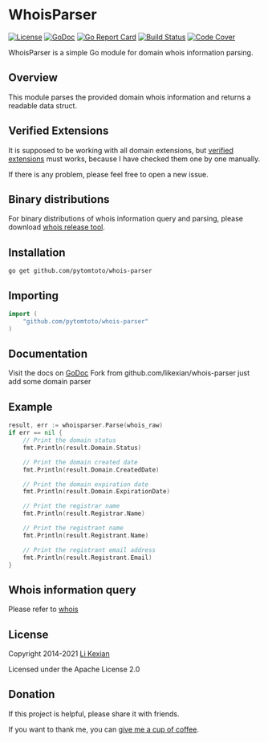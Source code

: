 # WhoisParser

[![License](https://img.shields.io/badge/license-Apache%202.0-blue.svg)](LICENSE)
[![GoDoc](https://pkg.go.dev/badge/github.com/likexian/whois-parser.svg)](https://pkg.go.dev/github.com/likexian/whois-parser)
[![Go Report Card](https://goreportcard.com/badge/github.com/likexian/whois-parser)](https://goreportcard.com/report/github.com/likexian/whois-parser)
[![Build Status](https://github.com/likexian/whois-parser/actions/workflows/gotest.yaml/badge.svg)](https://github.com/likexian/whois-parser/actions/workflows/gotest.yaml)
[![Code Cover](https://release.likexian.com/whois-parser/coverage.svg)](https://github.com/likexian/whois-parser/actions/workflows/gotest.yaml)

WhoisParser is a simple Go module for domain whois information parsing.

## Overview

This module parses the provided domain whois information and returns a readable data struct.

## Verified Extensions

It is supposed to be working with all domain extensions, but [verified extensions](testdata/noterror/README.md) must works, because I have checked them one by one manually.

If there is any problem, please feel free to open a new issue.

## Binary distributions

For binary distributions of whois information query and parsing, please download [whois release tool](https://github.com/likexian/whois/tree/master/cmd/whois).

## Installation

```shell
go get github.com/pytomtoto/whois-parser
```

## Importing

```go
import (
    "github.com/pytomtoto/whois-parser"
)
```

## Documentation

Visit the docs on [GoDoc](https://pkg.go.dev/github.com/likexian/whois-parser)
Fork from github.com/likexian/whois-parser
just add some domain parser
## Example

```go
result, err := whoisparser.Parse(whois_raw)
if err == nil {
    // Print the domain status
    fmt.Println(result.Domain.Status)

    // Print the domain created date
    fmt.Println(result.Domain.CreatedDate)

    // Print the domain expiration date
    fmt.Println(result.Domain.ExpirationDate)

    // Print the registrar name
    fmt.Println(result.Registrar.Name)

    // Print the registrant name
    fmt.Println(result.Registrant.Name)

    // Print the registrant email address
    fmt.Println(result.Registrant.Email)
}
```

## Whois information query

Please refer to [whois](https://github.com/likexian/whois)

## License

Copyright 2014-2021 [Li Kexian](https://www.likexian.com/)

Licensed under the Apache License 2.0

## Donation

If this project is helpful, please share it with friends.

If you want to thank me, you can [give me a cup of coffee](https://www.likexian.com/donate/).
